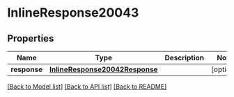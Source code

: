 # InlineResponse20043

## Properties
Name | Type | Description | Notes
------------ | ------------- | ------------- | -------------
**response** | [**InlineResponse20042Response**](InlineResponse20042Response.md) |  | [optional] 

[[Back to Model list]](../README.md#documentation-for-models) [[Back to API list]](../README.md#documentation-for-api-endpoints) [[Back to README]](../README.md)


